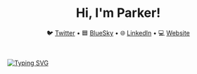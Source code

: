 <h1 align="center">Hi, I'm Parker!</h1>

<div align="center">
  <p align="center">
    🐦 <a href="https://twitter.com/singletonion">Twitter</a> • 
    🟦 <a href="[hf.co/m-ric](https://bsky.app/profile/parkersingleton.bsky.social)">BlueSky</a> • 
    🌐 <a href="https://www.linkedin.com/in/spsingleton/">LinkedIn</a> • 
    💻 <a href="https://singlesp.github.io">Website</a>
  </p>
</div>
<br/>

[![Typing SVG](https://readme-typing-svg.demolab.com/?lines=postdoc+in+neuroinformatics;at+upenn;working+on+cool+things)](https://git.io/typing-svg)

<!--
**singlesp/singlesp** is a ✨ _special_ ✨ repository because its `README.md` (this file) appears on your GitHub profile.

Here are some ideas to get you started:

- 🔭 I’m currently working on ...
- 🌱 I’m currently learning ...
- 👯 I’m looking to collaborate on ...
- 🤔 I’m looking for help with ...
- 💬 Ask me about ...
- 📫 How to reach me: ...
- 😄 Pronouns: ...
- ⚡ Fun fact: ...
-->
